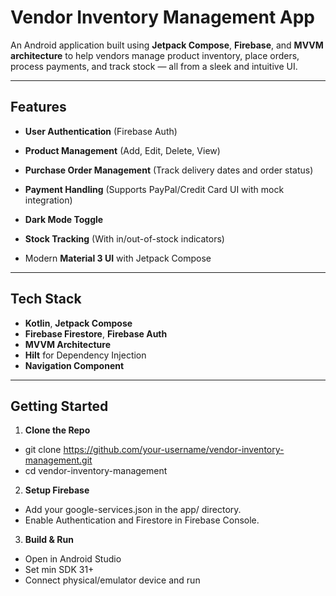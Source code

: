 # Vendor Inventory Management App

An Android application built using **Jetpack Compose**, **Firebase**, and **MVVM architecture** to help vendors manage product inventory, place orders, process payments, and track stock — all from a sleek and intuitive UI.

---

## Features

- **User Authentication** (Firebase Auth)
- **Product Management** (Add, Edit, Delete, View)
- **Purchase Order Management** (Track delivery dates and order status)
- **Payment Handling** (Supports PayPal/Credit Card UI with mock integration)
- **Dark Mode Toggle**

- **Stock Tracking** (With in/out-of-stock indicators)
- Modern **Material 3 UI** with Jetpack Compose

---

## Tech Stack

- **Kotlin**, **Jetpack Compose**
- **Firebase Firestore**, **Firebase Auth**
- **MVVM Architecture**
- **Hilt** for Dependency Injection
- **Navigation Component**

---

## Getting Started

1. **Clone the Repo**
-  git clone https://github.com/your-username/vendor-inventory-management.git
-  cd vendor-inventory-management
2. **Setup Firebase**
-  Add your google-services.json in the app/ directory.
-  Enable Authentication and Firestore in Firebase Console.
3. **Build & Run**
-  Open in Android Studio
-  Set min SDK 31+
-  Connect physical/emulator device and run
